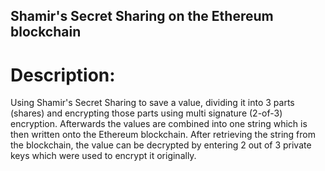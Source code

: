 ## Shamir's Secret Sharing on the Ethereum blockchain

# Description:
Using Shamir's Secret Sharing to save a value, dividing it into 3 parts (shares) and encrypting those parts using multi signature (2-of-3) encryption. Afterwards the values are combined into one string which is then written onto the Ethereum blockchain. After retrieving the string from the blockchain, the value can be decrypted by entering 2 out of 3 private keys which were used to encrypt it originally.
